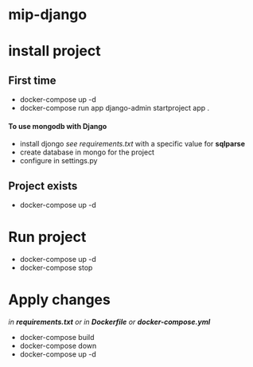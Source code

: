 # mip-django

# install project
## First time
* docker-compose up -d
* docker-compose run app django-admin startproject app .

#### To use mongodb with Django
* install djongo *see requirements.txt* with a specific value for **sqlparse**
* create database in mongo for the project
* configure in settings.py

## Project exists
* docker-compose up -d

# Run project
* docker-compose up -d
* docker-compose stop

# Apply changes
_in **requirements.txt** or in **Dockerfile** or **docker-compose.yml**_
* docker-compose build
* docker-compose down
* docker-compose up -d
